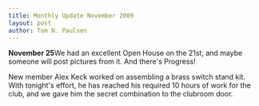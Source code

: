 ```yaml
---
title: Monthly Update November 2009 
layout: post
author: Tom N. Paulsen
---
```




 **November 25**We had an excellent Open House on the 21st, and maybe someone will post pictures from it. And there's Progress!     
  
 New member Alex Keck worked on assembling a brass switch stand kit. With tonight's effort, he has reached his required 10 hours of work for the club, and we gave him the secret combination to the clubroom door. 
 
 